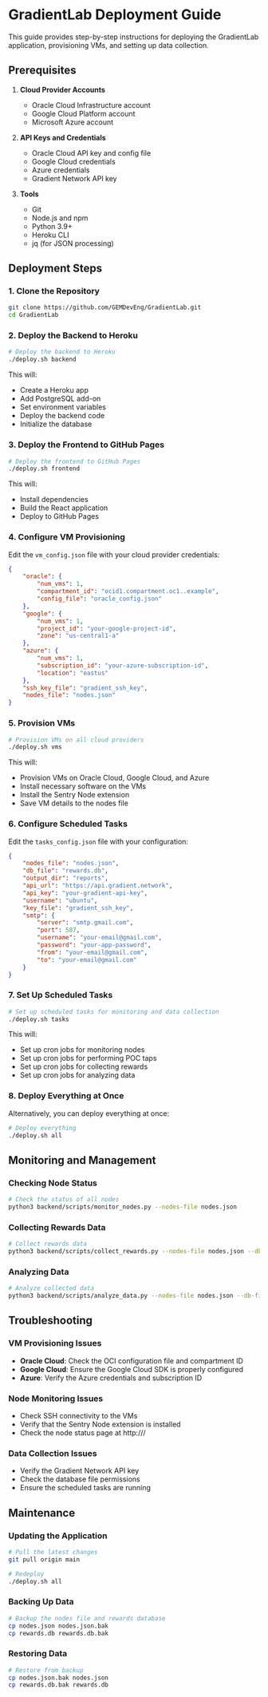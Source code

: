 # GradientLab Deployment Guide

This guide provides step-by-step instructions for deploying the GradientLab application, provisioning VMs, and setting up data collection.

## Prerequisites

1. **Cloud Provider Accounts**
   - Oracle Cloud Infrastructure account
   - Google Cloud Platform account
   - Microsoft Azure account

2. **API Keys and Credentials**
   - Oracle Cloud API key and config file
   - Google Cloud credentials
   - Azure credentials
   - Gradient Network API key

3. **Tools**
   - Git
   - Node.js and npm
   - Python 3.9+
   - Heroku CLI
   - jq (for JSON processing)

## Deployment Steps

### 1. Clone the Repository

```bash
git clone https://github.com/GEMDevEng/GradientLab.git
cd GradientLab
```

### 2. Deploy the Backend to Heroku

```bash
# Deploy the backend to Heroku
./deploy.sh backend
```

This will:
- Create a Heroku app
- Add PostgreSQL add-on
- Set environment variables
- Deploy the backend code
- Initialize the database

### 3. Deploy the Frontend to GitHub Pages

```bash
# Deploy the frontend to GitHub Pages
./deploy.sh frontend
```

This will:
- Install dependencies
- Build the React application
- Deploy to GitHub Pages

### 4. Configure VM Provisioning

Edit the `vm_config.json` file with your cloud provider credentials:

```json
{
    "oracle": {
        "num_vms": 1,
        "compartment_id": "ocid1.compartment.oc1..example",
        "config_file": "oracle_config.json"
    },
    "google": {
        "num_vms": 1,
        "project_id": "your-google-project-id",
        "zone": "us-central1-a"
    },
    "azure": {
        "num_vms": 1,
        "subscription_id": "your-azure-subscription-id",
        "location": "eastus"
    },
    "ssh_key_file": "gradient_ssh_key",
    "nodes_file": "nodes.json"
}
```

### 5. Provision VMs

```bash
# Provision VMs on all cloud providers
./deploy.sh vms
```

This will:
- Provision VMs on Oracle Cloud, Google Cloud, and Azure
- Install necessary software on the VMs
- Install the Sentry Node extension
- Save VM details to the nodes file

### 6. Configure Scheduled Tasks

Edit the `tasks_config.json` file with your configuration:

```json
{
    "nodes_file": "nodes.json",
    "db_file": "rewards.db",
    "output_dir": "reports",
    "api_url": "https://api.gradient.network",
    "api_key": "your-gradient-api-key",
    "username": "ubuntu",
    "key_file": "gradient_ssh_key",
    "smtp": {
        "server": "smtp.gmail.com",
        "port": 587,
        "username": "your-email@gmail.com",
        "password": "your-app-password",
        "from": "your-email@gmail.com",
        "to": "your-email@gmail.com"
    }
}
```

### 7. Set Up Scheduled Tasks

```bash
# Set up scheduled tasks for monitoring and data collection
./deploy.sh tasks
```

This will:
- Set up cron jobs for monitoring nodes
- Set up cron jobs for performing POC taps
- Set up cron jobs for collecting rewards
- Set up cron jobs for analyzing data

### 8. Deploy Everything at Once

Alternatively, you can deploy everything at once:

```bash
# Deploy everything
./deploy.sh all
```

## Monitoring and Management

### Checking Node Status

```bash
# Check the status of all nodes
python3 backend/scripts/monitor_nodes.py --nodes-file nodes.json
```

### Collecting Rewards Data

```bash
# Collect rewards data
python3 backend/scripts/collect_rewards.py --nodes-file nodes.json --db-file rewards.db --api-url https://api.gradient.network --api-key your-api-key
```

### Analyzing Data

```bash
# Analyze collected data
python3 backend/scripts/analyze_data.py --nodes-file nodes.json --db-file rewards.db --output-dir reports
```

## Troubleshooting

### VM Provisioning Issues

- **Oracle Cloud**: Check the OCI configuration file and compartment ID
- **Google Cloud**: Ensure the Google Cloud SDK is properly configured
- **Azure**: Verify the Azure credentials and subscription ID

### Node Monitoring Issues

- Check SSH connectivity to the VMs
- Verify that the Sentry Node extension is installed
- Check the node status page at http://<vm-ip>/

### Data Collection Issues

- Verify the Gradient Network API key
- Check the database file permissions
- Ensure the scheduled tasks are running

## Maintenance

### Updating the Application

```bash
# Pull the latest changes
git pull origin main

# Redeploy
./deploy.sh all
```

### Backing Up Data

```bash
# Backup the nodes file and rewards database
cp nodes.json nodes.json.bak
cp rewards.db rewards.db.bak
```

### Restoring Data

```bash
# Restore from backup
cp nodes.json.bak nodes.json
cp rewards.db.bak rewards.db
```
